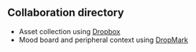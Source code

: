 Collaboration directory
-----------------------

- Asset collection using [Dropbox](http://db.tt/IpYXKK4)
- Mood board and peripheral context using [DropMark](http://www.dropmark.com)
